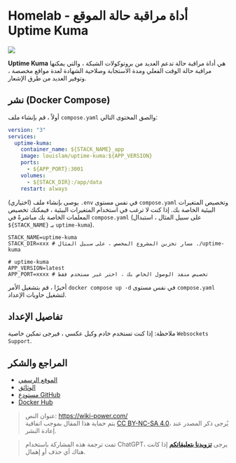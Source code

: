 # Homelab - أداة مراقبة حالة الموقع Uptime Kuma

![](https://f004.backblazeb2.com/file/wiki-media/img/20230410160253.jpg)

**Uptime Kuma** هي أداة مراقبة حالة تدعم العديد من بروتوكولات الشبكة ، والتي يمكنها مراقبة حالة الوقت الفعلي ومدة الاستجابة وصلاحية الشهادة لعدة مواقع مخصصة ، وتوفير العديد من طرق الإشعار.

## نشر (Docker Compose)

أولاً ، قم بإنشاء ملف `compose.yaml` والصق المحتوى التالي:

```yaml title="compose.yaml"
version: "3"
services:
  uptime-kuma:
    container_name: ${STACK_NAME}_app
    image: louislam/uptime-kuma:${APP_VERSION}
    ports:
      - ${APP_PORT}:3001
    volumes:
      - ${STACK_DIR}:/app/data
    restart: always
```

(اختياري) يوصى بإنشاء ملف `.env` في نفس مستوى `compose.yaml` وتخصيص المتغيرات البيئية الخاصة بك. إذا كنت لا ترغب في استخدام المتغيرات البيئية ، فيمكنك تخصيص المعلمات الخاصة بك مباشرةً في `compose.yaml` (على سبيل المثال ، استبدال `${STACK_NAME}` بـ `uptime-kuma`).

```dotenv title=".env"
STACK_NAME=uptime-kuma
STACK_DIR=xxx # مسار تخزين المشروع المخصص ، على سبيل المثال ./uptime-kuma

# uptime-kuma
APP_VERSION=latest
APP_PORT=xxxx # تخصيص منفذ الوصول الخاص بك ، اختر غير مستخدم فقط
```

أخيرًا ، قم بتشغيل الأمر `docker compose up -d` في نفس مستوى `compose.yaml` لتشغيل حاويات الإعداد.

## تفاصيل الإعداد

ملاحظة: إذا كنت تستخدم خادم وكيل عكسي ، فيرجى تمكين خاصية `Websockets Support`.

## المراجع والشكر

- [الموقع الرسمي](https://uptime.kuma.pet/)
- [الوثائق](https://github.com/louislam/uptime-kuma/wiki)
- [مستودع GitHub](https://github.com/louislam/uptime-kuma)
- [Docker Hub](https://hub.docker.com/r/louislam/uptime-kuma)

> عنوان النص: <https://wiki-power.com/>  
> يتم حماية هذا المقال بموجب اتفاقية [CC BY-NC-SA 4.0](https://creativecommons.org/licenses/by/4.0/deed.zh)، يُرجى ذكر المصدر عند إعادة النشر.

> تمت ترجمة هذه المشاركة باستخدام ChatGPT، يرجى [**تزويدنا بتعليقاتكم**](https://github.com/linyuxuanlin/Wiki_MkDocs/issues/new) إذا كانت هناك أي حذف أو إهمال.